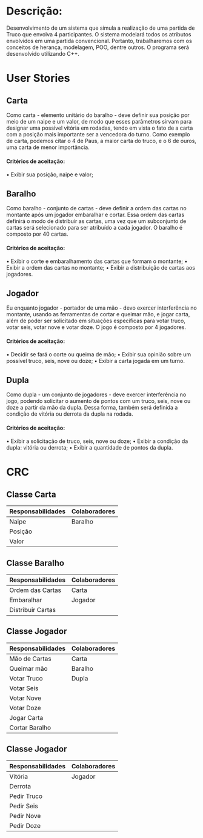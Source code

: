 # Descrição:
Desenvolvimento de um sistema que simula a realização de uma partida de Truco que envolva 4 participantes. O sistema modelará todos os atributos envolvidos em uma partida convencional. Portanto, trabalharemos com os conceitos de herança, modelagem, POO, dentre outros. O programa será desenvolvido utilizando C++.
# User Stories

  ## Carta 

Como carta - elemento unitário do baralho - deve definir sua posição por meio de um naipe e um valor, de modo que esses parâmetros sirvam para designar uma possível vitória em rodadas, tendo em vista o fato de a carta com a posição mais importante ser a vencedora do turno. Como exemplo de carta, podemos citar o 4 de Paus, a maior carta do truco, e o 6 de ouros, uma carta de menor importância. 

#### Critérios de aceitação: 
•	Exibir sua posição, naipe e valor;

## Baralho 

Como baralho - conjunto de cartas - deve definir a ordem das cartas no montante após um jogador embaralhar e cortar. Essa ordem das cartas definirá o modo de distribuir as cartas, uma vez que um subconjunto de cartas será selecionado para ser atribuído a cada jogador. O baralho é composto por 40 cartas. 

#### Critérios de aceitação: 
•	Exibir o corte e embaralhamento das cartas que formam o montante;
•	Exibir a ordem das cartas no montante;
•	Exibir a distribuição de cartas aos jogadores. 


## Jogador 

Eu enquanto jogador - portador de uma mão - devo exercer interferência no montante, usando as ferramentas de cortar e queimar mão, e jogar carta, além de poder ser solicitado em situações específicas para votar truco, votar seis, votar nove e votar doze.  O jogo é composto por 4 jogadores. 

  #### Critérios de aceitação:
•	Decidir se fará o corte ou queima de mão; 
•	Exibir sua opinião sobre um possível truco, seis, nove ou doze;
•	Exibir a carta jogada em um turno.


## Dupla

Como dupla - um conjunto de jogadores - deve exercer interferência no jogo, podendo solicitar o aumento de pontos com um truco, seis, nove ou doze a partir da mão da dupla. Dessa forma, também será definida a condição de vitória ou derrota da dupla na rodada. 
	
  #### Critérios de aceitação: 
•	Exibir a solicitação de truco, seis, nove ou doze;
•	Exibir a condição da dupla: vitória ou derrota; 
•	Exibir a quantidade de pontos da dupla.


# CRC
## Classe Carta

Responsabilidades | Colaboradores
--------- | ------
Naipe     | Baralho
Posição   | 
Valor     | 

## Classe Baralho

Responsabilidades | Colaboradores
--------- | ------
Ordem das Cartas | Carta
Embaralhar | Jogador
Distribuir Cartas | 
 

## Classe Jogador

Responsabilidades | Colaboradores
--------- | ------
Mão de Cartas | Carta
Queimar mão | Baralho
Votar Truco | Dupla
Votar Seis |
Votar Nove |
Votar Doze |
Jogar Carta |
Cortar Baralho |

## Classe Jogador

Responsabilidades | Colaboradores
--------- | --------------
Vitória | Jogador
Derrota | 
Pedir Truco | 
Pedir Seis | 
Pedir Nove | 
Pedir Doze | 
